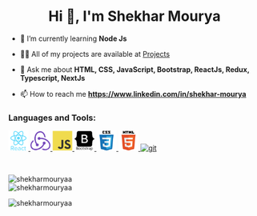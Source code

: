 <h1 align="center">Hi 👋, I'm Shekhar Mourya</h1>

- 🌱 I’m currently learning **Node Js**

- 👨‍💻 All of my projects are available at [Projects](https://github.com/shekharmouryaa)

- 💬 Ask me about **HTML, CSS, JavaScript, Bootstrap, ReactJs, Redux, Typescript, NextJs**

- 📫 How to reach me **https://www.linkedin.com/in/shekhar-mourya**

<h3 align="left">Languages and Tools:</h3>
<p align="left"> <a href="https://reactjs.org/" target="_blank"> <img src="https://raw.githubusercontent.com/devicons/devicon/master/icons/react/react-original-wordmark.svg" alt="react" width="40" height="40"/> </a> 
<a href="https://redux.js.org/" target="_blank"> <img src="https://raw.githubusercontent.com/devicons/devicon/master/icons/redux/redux-original.svg" alt="react" width="40" height="40"/> </a>  
<a href="https://developer.mozilla.org/en-US/docs/Web/JavaScript" target="_blank"> <img src="https://raw.githubusercontent.com/devicons/devicon/master/icons/javascript/javascript-original.svg" alt="javascript" width="40" height="40"/> </a> <a href="https://getbootstrap.com" target="_blank"> <img src="https://raw.githubusercontent.com/devicons/devicon/master/icons/bootstrap/bootstrap-plain-wordmark.svg" alt="bootstrap" width="40" height="40"/> </a> <a href="https://www.w3schools.com/css/" target="_blank"> <img src="https://raw.githubusercontent.com/devicons/devicon/master/icons/css3/css3-original-wordmark.svg" alt="css3" width="40" height="40"/> </a> <a href="https://www.w3.org/html/" target="_blank"> <img src="https://raw.githubusercontent.com/devicons/devicon/master/icons/html5/html5-original-wordmark.svg" alt="html5" width="40" height="40"/> </a> <a href="https://git-scm.com/" target="_blank"> <img src="https://www.vectorlogo.zone/logos/git-scm/git-scm-icon.svg" alt="git" width="40" height="40"/> </a>   </p> <br>

<span><img align="" src="https://github-readme-stats.vercel.app/api/top-langs?username=shekharmouryaa&show_icons=true&locale=en&layout=compact" alt="shekharmouryaa" /></span><br>
<span><img align="" src="https://github-readme-stats.vercel.app/api?username=shekharmouryaa&show_icons=true&locale=en&layout=compact" alt="shekharmouryaa"/></span>
<br>
<p align="left"> <img src="https://komarev.com/ghpvc/?username=shekharmouryaa&label=Profile%20views&color=0e75b6&style=flat" alt="shekharmouryaa" /> </p>
